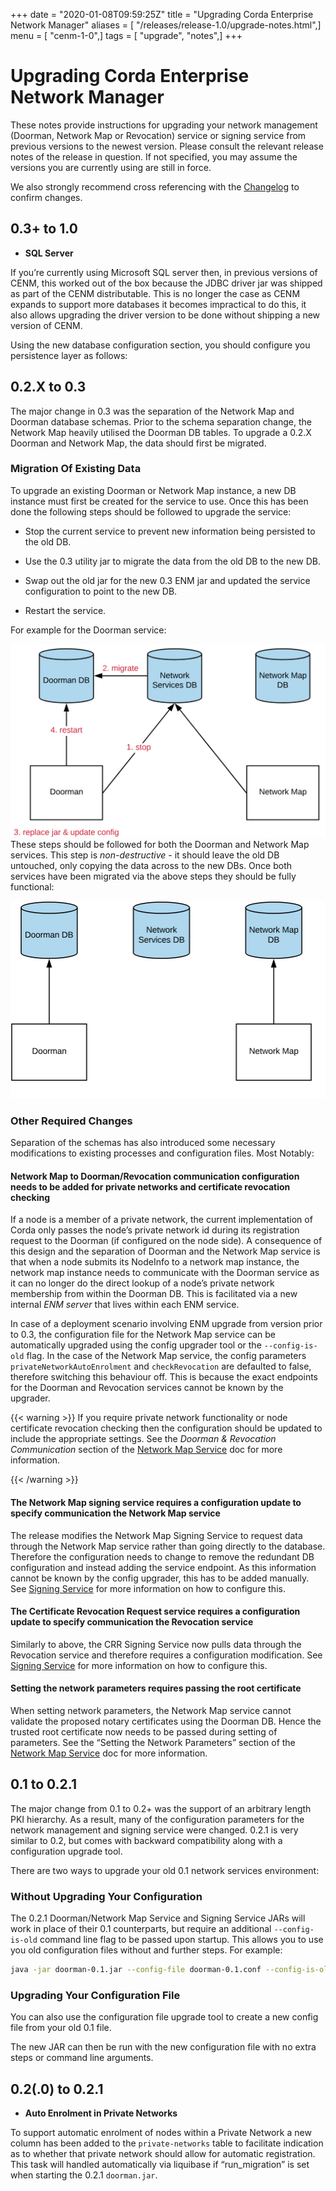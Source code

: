 +++
date = "2020-01-08T09:59:25Z"
title = "Upgrading Corda Enterprise Network Manager"
aliases = [ "/releases/release-1.0/upgrade-notes.html",]
menu = [ "cenm-1-0",]
tags = [ "upgrade", "notes",]
+++


# Upgrading Corda Enterprise Network Manager

These notes provide instructions for upgrading your network management (Doorman, Network Map or Revocation) service or
            signing service from previous versions to the newest version. Please consult the relevant release notes of the release
            in question. If not specified, you may assume the versions you are currently using are still in force.

We also strongly recommend cross referencing with the [Changelog](changelog.md) to confirm changes.


## 0.3+ to 1.0


* **SQL Server**

If you’re currently using Microsoft SQL server then, in previous versions of CENM, this worked out of the
                        box because the JDBC driver jar was shipped as part of the CENM distributable. This is no longer the case
                        as CENM expands to support more databases it becomes impractical to do this, it also allows upgrading the
                        driver version to be done without shipping a new version of CENM.

Using the new database configuration section, you should configure you persistence layer as follows:



## 0.2.X to 0.3

The major change in 0.3 was the separation of the Network Map and Doorman database schemas. Prior to the schema
                separation change, the Network Map heavily utilised the Doorman DB tables. To upgrade a 0.2.X Doorman and Network Map,
                the data should first be migrated.


### Migration Of Existing Data

To upgrade an existing Doorman or Network Map instance, a new DB instance must first be created for the service to use.
                    Once this has been done the following steps should be followed to upgrade the service:


* Stop the current service to prevent new information being persisted to the old DB.


* Use the 0.3 utility jar to migrate the data from the old DB to the new DB.


* Swap out the old jar for the new 0.3 ENM jar and updated the service configuration to point to the new DB.


* Restart the service.


For example for the Doorman service:

![doorman migration](resources/doorman-migration.png "doorman migration")These steps should be followed for both the Doorman and Network Map services. This step is *non-destructive* - it
                    should leave the old DB untouched, only copying the data across to the new DBs. Once both services have been migrated
                    via the above steps they should be fully functional:

![separated services](resources/separated-services.png "separated services")
### Other Required Changes

Separation of the schemas has also introduced some necessary modifications to existing processes and configuration
                    files. Most Notably:


#### Network Map to Doorman/Revocation communication configuration needs to be added for private networks and certificate revocation checking

If a node is a member of a private network, the current implementation of Corda only passes the node’s private network
                        id during its registration request to the Doorman (if configured on the node side). A consequence of this design and the
                        separation of Doorman and the Network Map service is that when a node submits its NodeInfo to a network map instance,
                        the network map instance needs to communicate with the Doorman service as it can no longer do the direct lookup of a
                        node’s private network membership from within the Doorman DB. This is facilitated via a new internal *ENM server* that
                        lives within each ENM service.

In case of a deployment scenario involving ENM upgrade from version prior to 0.3, the configuration file for the
                        Network Map service can be automatically upgraded using the config upgrader tool or the `--config-is-old` flag.
                        In the case of the Network Map service, the config parameters `privateNetworkAutoEnrolment` and `checkRevocation`
                        are defaulted to false, therefore switching this behaviour off. This is because the exact endpoints for the Doorman
                        and Revocation services cannot be known by the upgrader.


{{< warning >}}
If you require private network functionality or node certificate revocation checking then the configuration
                            should be updated to include the appropriate settings. See the *Doorman & Revocation Communication* section
                            of the [Network Map Service](network-map.md) doc for more information.

{{< /warning >}}


#### The Network Map signing service requires a configuration update to specify communication the Network Map service

The release modifies the Network Map Signing Service to request data through the Network Map service rather than going
                        directly to the database. Therefore the configuration needs to change to remove the redundant DB configuration and
                        instead adding the service endpoint. As this information cannot be known by the config upgrader, this has to be added
                        manually. See [Signing Service](signing-service.md) for more information on how to configure this.


#### The Certificate Revocation Request service requires a configuration update to specify communication the Revocation service

Similarly to above, the CRR Signing Service now pulls data through the Revocation service and therefore requires a
                        configuration modification. See [Signing Service](signing-service.md) for more information on how to configure this.


#### Setting the network parameters requires passing the root certificate

When setting network parameters, the Network Map service cannot validate the proposed notary certificates using the Doorman DB.
                        Hence the trusted root certificate now needs to be passed during setting of parameters.
                        See the “Setting the Network Parameters” section of the [Network Map Service](network-map.md) doc for more information.


## 0.1 to 0.2.1

The major change from 0.1 to 0.2+ was the support of an arbitrary length PKI hierarchy. As a result, many of the
                configuration parameters for the network management and signing service were changed. 0.2.1 is very similar to 0.2,
                but comes with backward compatibility along with a configuration upgrade tool.

There are two ways to upgrade your old 0.1 network services environment:


### Without Upgrading Your Configuration

The 0.2.1 Doorman/Network Map Service and Signing Service JARs will work in place of their 0.1 counterparts, but
                    require an additional `--config-is-old` command line flag to be passed upon startup. This allows you to use you old
                    configuration files without and further steps. For example:

```bash
java -jar doorman-0.1.jar --config-file doorman-0.1.conf --config-is-old
```

### Upgrading Your Configuration File

You can also use the configuration file upgrade tool to create a new config file from your old 0.1 file.

The new JAR can then be run with the new configuration file with no extra steps or command line arguments.


## 0.2(.0) to 0.2.1


* **Auto Enrolment in Private Networks**

To support automatic enrolment of nodes within a Private Network a new column has been added to the `private-networks` table
                        to facilitate indication as to whether that private network should allow for automatic registration. This task will handled
                        automatically via liquibase if “run_migration” is set when starting the 0.2.1 `doorman.jar`.



